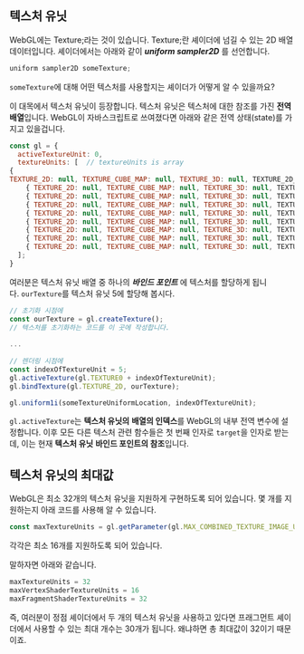 ## 텍스처 유닛

WebGL에는 Texture;라는 것이 있습니다. Texture;란 셰이더에 넘길 수 있는 2D 배열 데이터입니다. 셰이더에서는 아래와 같이 **_uniform sampler2D_** 를 선언합니다.

```cpp
uniform sampler2D someTexture;
```

`someTexture`에 대해 어떤 텍스처를 사용할지는 셰이더가 어떻게 알 수 있을까요?

이 대목에서 텍스처 유닛이 등장합니다. 텍스처 유닛은 텍스처에 대한 참조를 가진 **전역 배열**입니다. WebGL이 자바스크립트로 쓰여졌다면 아래와 같은 전역 상태(state)를 가지고 있을겁니다.

```js hl:3
const gl = {
  activeTextureUnit: 0,
  textureUnits: [  // textureUnits is array
{ 
TEXTURE_2D: null, TEXTURE_CUBE_MAP: null, TEXTURE_3D: null, TEXTURE_2D_ARRAY, null, },
    { TEXTURE_2D: null, TEXTURE_CUBE_MAP: null, TEXTURE_3D: null, TEXTURE_2D_ARRAY, null, },
    { TEXTURE_2D: null, TEXTURE_CUBE_MAP: null, TEXTURE_3D: null, TEXTURE_2D_ARRAY, null, },
    { TEXTURE_2D: null, TEXTURE_CUBE_MAP: null, TEXTURE_3D: null, TEXTURE_2D_ARRAY, null, },
    { TEXTURE_2D: null, TEXTURE_CUBE_MAP: null, TEXTURE_3D: null, TEXTURE_2D_ARRAY, null, },
    { TEXTURE_2D: null, TEXTURE_CUBE_MAP: null, TEXTURE_3D: null, TEXTURE_2D_ARRAY, null, },
    { TEXTURE_2D: null, TEXTURE_CUBE_MAP: null, TEXTURE_3D: null, TEXTURE_2D_ARRAY, null, },
    { TEXTURE_2D: null, TEXTURE_CUBE_MAP: null, TEXTURE_3D: null, TEXTURE_2D_ARRAY, null, },
    { TEXTURE_2D: null, TEXTURE_CUBE_MAP: null, TEXTURE_3D: null, TEXTURE_2D_ARRAY, null, },
  ];
}
```

여러분은 텍스처 유닛 배열 중 하나의 _**바인드 포인트**_ 에 텍스처를 할당하게 됩니다. `ourTexture`를 텍스처 유닛 5에 할당해 봅시다.

```js title : 'bind to textureUnit 5' hl:10
// 초기화 시점에
const ourTexture = gl.createTexture();
// 텍스처를 초기화하는 코드를 이 곳에 작성합니다.
 
...
 
// 렌더링 시점에
const indexOfTextureUnit = 5;
gl.activeTexture(gl.TEXTURE0 + indexOfTextureUnit);
gl.bindTexture(gl.TEXTURE_2D, ourTexture);
```

```js title:'tell the shader' 
gl.uniform1i(someTextureUniformLocation, indexOfTextureUnit);
```

`gl.activeTexture`는 **텍스처 유닛의** **배열의 인덱스**를 WebGL의 내부 전역 변수에 설정합니다. 이후 모든 다른 텍스처 관련 함수들은 첫 번째 인자로 `target`을 인자로 받는데, 이는 현재 **텍스처 유닛** **바인드 포인트의 참조**입니다.

## 텍스처 유닛의 최대값

WebGL은 최소 32개의 텍스처 유닛을 지원하게 구현하도록 되어 있습니다. 몇 개를 지원하는지 아래 코드를 사용해 알 수 있습니다.

```js
const maxTextureUnits = gl.getParameter(gl.MAX_COMBINED_TEXTURE_IMAGE_UNITS);'
```

각각은 최소 16개를 지원하도록 되어 있습니다.

말하자면 아래와 같습니다.
```js title:'Max TextureUnit count'
maxTextureUnits = 32
maxVertexShaderTextureUnits = 16
maxFragmentShaderTextureUnits = 32
```

즉, 여러분이 정점 셰이더에서 두 개의 텍스처 유닛을 사용하고 있다면 프래그먼트 셰이더에서 사용할 수 있는 최대 개수는 30개가 됩니다. 왜냐하면 총 최대값이 32이기 때문이죠.